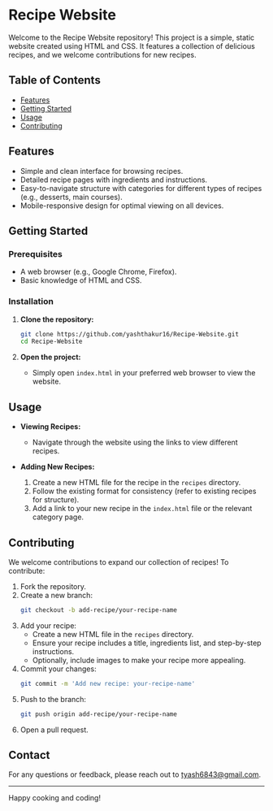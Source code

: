 # Recipe Website

Welcome to the Recipe Website repository! This project is a simple, static website created using HTML and CSS. It features a collection of delicious recipes, and we welcome contributions for new recipes.

## Table of Contents
- [Features](#features)
- [Getting Started](#getting-started)
- [Usage](#usage)
- [Contributing](#contributing)


## Features
- Simple and clean interface for browsing recipes.
- Detailed recipe pages with ingredients and instructions.
- Easy-to-navigate structure with categories for different types of recipes (e.g., desserts, main courses).
- Mobile-responsive design for optimal viewing on all devices.

## Getting Started

### Prerequisites
- A web browser (e.g., Google Chrome, Firefox).
- Basic knowledge of HTML and CSS.

### Installation

1. **Clone the repository:**
    ```bash
    git clone https://github.com/yashthakur16/Recipe-Website.git
    cd Recipe-Website
    ```

2. **Open the project:**
    - Simply open `index.html` in your preferred web browser to view the website.

## Usage

- **Viewing Recipes:**
  - Navigate through the website using the links to view different recipes.

- **Adding New Recipes:**
  1. Create a new HTML file for the recipe in the `recipes` directory.
  2. Follow the existing format for consistency (refer to existing recipes for structure).
  3. Add a link to your new recipe in the `index.html` file or the relevant category page.

## Contributing

We welcome contributions to expand our collection of recipes! To contribute:

1. Fork the repository.
2. Create a new branch:
    ```bash
    git checkout -b add-recipe/your-recipe-name
    ```
3. Add your recipe:
    - Create a new HTML file in the `recipes` directory.
    - Ensure your recipe includes a title, ingredients list, and step-by-step instructions.
    - Optionally, include images to make your recipe more appealing.
4. Commit your changes:
    ```bash
    git commit -m 'Add new recipe: your-recipe-name'
    ```
5. Push to the branch:
    ```bash
    git push origin add-recipe/your-recipe-name
    ```
6. Open a pull request.


## Contact

For any questions or feedback, please reach out to [tyash6843@gmail.com](mailto:tyash6843@gmail.com).

---

Happy cooking and coding!
